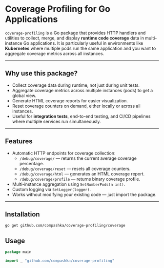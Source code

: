# Coverage Profiling for Go Applications

`coverage-profiling` is a Go package that provides HTTP handlers and utilities to collect, merge, and display **runtime code coverage** data in multi-instance Go applications. It is particularly useful in environments like **Kubernetes** where multiple pods run the same application and you want to aggregate coverage metrics across all instances.

---

## Why use this package?

- Collect coverage data during runtime, not just during unit tests.
- Aggregate coverage metrics across multiple instances (pods) to get a global view.
- Generate HTML coverage reports for easier visualization.
- Reset coverage counters on demand, either locally or across all instances.
- Useful for **integration tests**, end-to-end testing, and CI/CD pipelines where multiple services run simultaneously.

---

## Features

- Automatic HTTP endpoints for coverage collection:
    - `/debug/coverage/` — returns the current average coverage percentage.
    - `/debug/coverage/reset` — resets all coverage counters.
    - `/debug/coverage/html` — generates an HTML coverage report.
    - `/debug/coverage/profile` — returns binary coverage profile.
- Multi-instance aggregation using `SetNumberPods(n int)`.
- Custom logging via `SetLogger(logger)`.
- Works without modifying your existing code — just import the package.

---

## Installation

```bash
go get github.com/compashka/coverage-profiling/coverage
```

## Usage

```go
package main

import _ "github.com/compashka/coverage-profiling"
```
